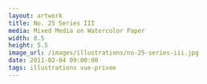 ```yaml
---
layout: artwork
title: No. 25 Series III
media: Mixed Media on Watercolor Paper
width: 8.5
height: 5.5
image_url: /images/illustrations/no-25-series-iii.jpg
date: 2011-02-04 09:00:00
tags: illustrations vue-privee
---
```

